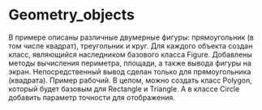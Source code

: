 # Geometry_objects
 
 В примере описаны различные двумерные фигуры: прямоугольник (в том числе квадрат), треугольник и круг. Для каждого объекта создан класс, являющийся наследником базового класса Figure. Добавлены методы вычисления периметра, площади, а также вывода фигуры на экран. Непосредственный вывод сделан только для прямоугольника (квадрата). Пример рабочий.
 В целом, можно создать класс Polygon, который будет базовым для Rectangle и Triangle. А в классе Circle добавить параметр точности для отображения.
